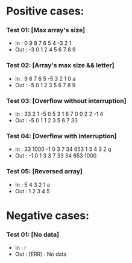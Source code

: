 # Positive cases:
### Test 01: [Max array's size]
- In : 0 9 8 7 6 5 4 -3 2 1
- Out :  -3 0 1 2 4 5 6 7 8 9 
### Test 02: [Array's max size && letter]
- In : 9 8 7 6 5 -5 3 2 1 0 a
- Out :  -5 0 1 2 3 5 6 7 8 9 
### Test 03: [Overflow without interruption]
- In : 33 2 1 -5 0 5 3 1 6 7 0 0 2 2 -1 4
- Out :  -5 0 1 1 2 3 5 6 7 33 
### Test 04: [Overflow with interruption]
- In : 33 1000 -1 0 3 7 34 653 1 3 4 3 2 q
- Out : -1 0 1 3 3 7 33 34 653 1000 
### Test 05: [Reversed array]
- In : 5 4 3 2 1 a
- Out :  1 2 3 4 5 
# Negative cases: 
### Test 01: [No data]
- In : r
- Out :  [ERR] : No data
